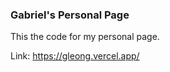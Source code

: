 ### Gabriel's Personal Page

This the code for my personal page.

Link:  https://gleong.vercel.app/
